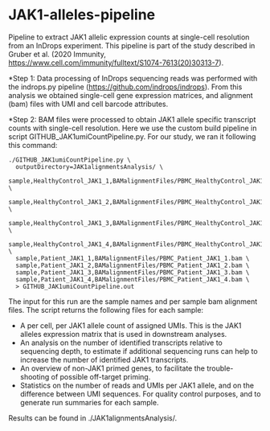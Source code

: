 # JAK1-alleles-pipeline
Pipeline to extract JAK1 allelic expression counts at single-cell resolution from an InDrops experiment.
This pipeline is part of the study described in Gruber et al. (2020 Immunity, https://www.cell.com/immunity/fulltext/S1074-7613(20)30313-7). 

*Step 1: Data processing of InDrops sequencing reads was performed with the indrops.py pipeline (https://github.com/indrops/indrops). From this analysis we obtained single-cell gene expression matrices, and alignment (bam) files with UMI and cell barcode attributes.

<indrops command here>

*Step 2: BAM files were processed to obtain JAK1 allele specific transcript counts with single-cell resolution. Here we use the custom build pipeline in script GITHUB_JAK1umiCountPipeline.py. For our study, we ran it following this command: 

```
./GITHUB_JAK1umiCountPipeline.py \
  outputDirectory=JAK1alignmentsAnalysis/ \
  sample,HealthyControl_JAK1_1,BAMalignmentFiles/PBMC_HealthyControl_JAK1_1.bam \
  sample,HealthyControl_JAK1_2,BAMalignmentFiles/PBMC_HealthyControl_JAK1_2.bam \
  sample,HealthyControl_JAK1_3,BAMalignmentFiles/PBMC_HealthyControl_JAK1_3.bam \
  sample,HealthyControl_JAK1_4,BAMalignmentFiles/PBMC_HealthyControl_JAK1_4.bam \
  sample,Patient_JAK1_1,BAMalignmentFiles/PBMC_Patient_JAK1_1.bam \
  sample,Patient_JAK1_2,BAMalignmentFiles/PBMC_Patient_JAK1_2.bam \
  sample,Patient_JAK1_3,BAMalignmentFiles/PBMC_Patient_JAK1_3.bam \
  sample,Patient_JAK1_4,BAMalignmentFiles/PBMC_Patient_JAK1_4.bam \
  > GITHUB_JAK1umiCountPipeline.out
```

The input for this run are the sample names and per sample bam alignment files.
The script returns the following files for each sample:

* A per cell, per JAK1 allele count of assigned UMIs. This is the JAK1 alleles expression matrix that is used in downstream analyses. 
* An analysis on the number of identified transcripts relative to sequencing depth, to estimate if additional sequencing runs can help to increase the number of identified JAK1 transcripts.
* An overview of non-JAK1 primed genes, to facilitate the trouble-shooting of possible off-target priming.
* Statistics on the number of reads and UMIs per JAK1 allele, and on the difference between UMI sequences. For quality control purposes, and to generate run summaries for each sample. 

Results can be found in ./JAK1alignmentsAnalysis/. 
